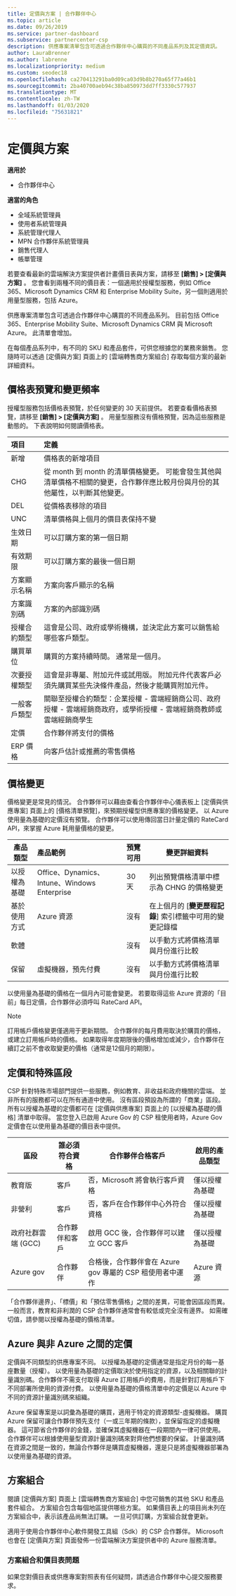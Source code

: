 ```yaml
---
title: 定價與方案 | 合作夥伴中心
ms.topic: article
ms.date: 09/26/2019
ms.service: partner-dashboard
ms.subservice: partnercenter-csp
description: 供應專案清單包含可透過合作夥伴中心購買的不同產品系列及其定價資訊。
author: LauraBrenner
ms.author: labrenne
ms.localizationpriority: medium
ms.custom: seodec18
ms.openlocfilehash: ca270413291ba0d09ca03d9b8b270a65f77a46b1
ms.sourcegitcommit: 2ba40700aeb94c38ba850973dd7ff3330c577937
ms.translationtype: MT
ms.contentlocale: zh-TW
ms.lasthandoff: 01/03/2020
ms.locfileid: "75631821"
---
```

# <a name="pricing-and-offers"></a>定價與方案

**適用於**

-  合作夥伴中心

**適當的角色**
-   全域系統管理員
-   使用者系統管理員
-   系統管理代理人
-   MPN 合作夥伴系統管理員
-   銷售代理人
-   帳單管理

若要查看最新的雲端解決方案提供者計畫價目表與方案，請移至 **\[銷售\] > \[定價與方案\]** 。 您會看到兩種不同的價目表：一個適用於授權型服務，例如 Office 365、Microsoft Dynamics CRM 和 Enterprise Mobility Suite，另一個則適用於用量型服務，包括 Azure。 

供應專案清單包含可透過合作夥伴中心購買的不同產品系列。 目前包括 Office 365、Enterprise Mobility Suite、Microsoft Dynamics CRM 與 Microsoft Azure。 此清單會增加。

在每個產品系列中，有不同的 SKU 和產品套件，可供您根據您的業務來銷售。 您隨時可以透過 \[定價與方案\] 頁面上的 \[雲端轉售商方案組合\] 存取每個方案的最新詳細資料。

## <a name="pricelist-preview-and-change-frequency"></a>價格表預覽和變更頻率 

授權型服務包括價格表預覽，於任何變更的 30 天前提供。 若要查看價格表預覽，請移至 **\[銷售\] > \[定價與方案\]** 。 用量型服務沒有價格預覽，因為這些服務是動態的。 下表說明如何閱讀價格表。

|**項目**        |**定義**      |
|:-----------   |:-----------   |
|新增   |價格表的新增項目|
|CHG   |從 month 到 month 的清單價格變更。 可能會發生其他與清單價格不相關的變更，合作夥伴應比較月份與月份的其他屬性，以判斷其他變更。|
|DEL   |從價格表移除的項目|
|UNC   |清單價格與上個月的價目表保持不變  |
|生效日期   |可以訂購方案的第一個日期    |
|有效期限   |可以訂購方案的最後一個日期   |
|方案顯示名稱   |方案向客戶顯示的名稱   |
|方案識別碼   |方案的內部識別碼   |
|授權合約類型   |這會是公司、政府或學術機構，並決定此方案可以銷售給哪些客戶類型。|
|購買單位   |購買的方案持續時間。 通常是一個月。   |
|次要授權類型   |這會是非專屬、附加元件或試用版。 附加元件代表客戶必須先購買某些先決條件產品，然後才能購買附加元件。|
|一般客戶類型   |關聯至授權合約類型：企業授權 - 雲端經銷商公司、政府授權 - 雲端經銷商政府，或學術授權 - 雲端經銷商教師或雲端經銷商學生   |
|定價   |合作夥伴將支付的價格   |
|ERP 價格   |向客戶估計或推薦的零售價格   |

## <a name="price-changes"></a>價格變更

價格變更是常見的情況。 合作夥伴可以藉由查看合作夥伴中心儀表板上 [定價與供應專案] 頁面上的 [價格清單預覽]，來預期授權型供應專案的價格變更。 以 Azure 使用量為基礎的定價沒有預覽。 合作夥伴可以使用傳回當日計量定價的 RateCard API，來掌握 Azure 耗用量價格的變更。

|**產品類型**   |**產品範例**  |**預覽可用** |**變更詳細資料**|
|-----------------------|:-----------------------|:-------------------|------------------|
|以授權為基礎|Office、Dynamics、Intune、Windows Enterprise|30天|列出預覽價格清單中標示為 CHNG 的價格變更|
|基於使用方式|Azure 資源|沒有|在上個月的 [**變更歷程記錄**] 索引標籤中可用的變更記錄檔|
|軟體||沒有|以手動方式將價格清單與月份進行比較|
|保留|虛擬機器，預先付費|沒有|以手動方式將價格清單與月份進行比較|

以使用量為基礎的價格在一個月內可能會變更。 若要取得這些 Azure 資源的「目前」每日定價，合作夥伴必須呼叫 RateCard API。 

>[!Note] 
>訂用帳戶價格變更僅適用于更新期間。 合作夥伴的每月費用取決於購買的價格，或建立訂用帳戶時的價格。 如果取得年度期限後的價格增加或減少，合作夥伴在續訂之前不會收取變更的價格（通常是12個月的期限）。

## <a name="pricing-and-special-segments"></a>定價和特殊區段

CSP 針對特殊市場部門提供一些服務，例如教育、非收益和政府機關的雲端。 並非所有的服務都可以在所有通道中使用。 沒有區段預設為所謂的「商業」區段。 所有以授權為基礎的定價都可在 [定價與供應專案] 頁面上的 [以授權為基礎的價格] 清單中取得。 當您登入已啟用 Azure Gov 的 CSP 租使用者時，Azure Gov 定價會在以使用量為基礎的價目表中提供。

|**區段**   |**誰必須符合資格**   |**合作夥伴合格客戶**|**啟用的產品類型**|
|-------------------|-----------------------|----------------------------|-----------------------------|
|教育版|客戶|否，Microsoft 將會執行客戶資格 |僅以授權為基礎|
|非營利|客戶|否，客戶在合作夥伴中心外符合資格|僅以授權為基礎|
|政府社群雲端 (GCC)|合作夥伴和客戶|啟用 GCC 後，合作夥伴可以建立 GCC 客戶| 僅以授權為基礎|
|Azure gov|合作夥伴|合格後，合作夥伴會在 Azure gov 專屬的 CSP 租使用者中運作|Azure 資源|

「合作夥伴邊界」、「標價」和「預估零售價格」之間的差異，可能會因區段而異。 一般而言，教育和非利潤的 CSP 合作夥伴通常會有較低或完全沒有邊界。 如需確切值，請參閱以授權為基礎的價格清單。  
## <a name="pricing-between-azure-and-non-azure"></a>Azure 與非 Azure 之間的定價

定價與不同類型的供應專案不同。 以授權為基礎的定價通常是指定月份的每一基座數量（授權）。 以使用量為基礎的定價取決於使用指定的資源，以及相關聯的計量識別碼。合作夥伴不需支付取得 Azure 訂用帳戶的費用，而是針對訂用帳戶下不同部署所使用的資源付費。 以使用量為基礎的價格清單中的定價是以 Azure 中不同的資源計量識別碼來組織。

Azure 保留專案是以詞彙為基礎的購買，適用于特定的資源類型-虛擬機器。 購買 Azure 保留可讓合作夥伴預先支付（一或三年期的條款），並保留指定的虛擬機器。 這可節省合作夥伴的金錢，並確保其虛擬機器在一段期間內一律可供使用。 合作夥伴可以根據使用量型資源計量識別碼來對齊他們想要的保留。 計量識別碼在資源之間是一致的，無論合作夥伴是購買虛擬機器，還是只是將虛擬機器部署為以使用量為基礎的資源。 


## <a name="offers-matrix"></a>方案組合

閱讀 \[定價與方案\] 頁面上 \[雲端轉售商方案組合\] 中您可銷售的其他 SKU 和產品套件組合。 方案組合包含每個地區提供哪些方案。 如果價目表上的項目尚未列在方案組合中，表示該產品尚無法訂購。 一旦可供訂購，方案組合就會更新。

適用于使用合作夥伴中心軟件開發工具組（Sdk）的 CSP 合作夥伴。 Microsoft 也會在 \[定價與方案\] 頁面發佈一份雲端解決方案提供者中的 Azure 服務清單。

### <a name="offers-matrix-and-pricelist-questions"></a>方案組合和價目表問題

如果您對價目表或供應專案對照表有任何疑問，請透過合作夥伴中心提交服務要求。
